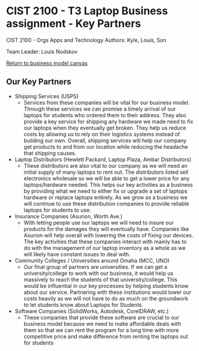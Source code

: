 # CIST 2100 - T3 Laptop Business assignment - Key Partners
  CIST 2100 - Orgs Apps and Technology
  Authors: Kyle, Louis, Son

  Team Leader: Louis Nodskov
  
  [Return to business model canvas](https://github.com/KylePFisher/CIST2100/blob/master/README.md)
  
## Our Key Partners

* Shipping Services (USPS)
  * Services from these companies will be vital for our business model. Through these services we can promise a timely arrival of our laptops
  for students who ordered them to their address. They also provide a key service for shipping any hardware we made need to fix our laptops
  when they eventually get broken. They help us reduce costs by allowing us to rely on their logistics systems instead of building our own.
  Overall, shipping services will help our company get products to and from our location while reducing the headache that shipping causes.
* Laptop Distributors (Hewlett Packard, Laptop Plaza, Ambar Distributors)
  * These distributors are also vital to our company as we will need an initial supply of many laptops to rent out. The distributors listed
  sell electronics wholesale so we will be able to get a lower price for any laptops/hardware needed. This helps our key activities as a
  business by providing what we need to either fix or upgrade a set of laptops hardware or replace laptops entirely. As we grow as a business
  we will continue to use these distribution companies to provide reliable laptops for students to use.
* Insurance Companies (Asurion, Worth Ave.)
  * With letting people use our laptops we will need to insure our products for the damages they will eventually have. Companies like
  Asurion will help overall with lowering the costs of fixing our devices. The key activities that these companies interact with mainly has
  to do with the management of our laptop inventory as a whole as we will likely have constant issues to deal with.
* Community Colleges / Universities around Omaha (MCC, UNO)
  * Our final group of partners are universities. If we can get a university/college to work with our business, it would help us massively 
  to reach the students of that university/college. This would be influential in our key processes by helping students know about our
  service. Partnering with these institutions would lower our costs heavily as we will not have to do as much on the groundwork to let
  students know about Laptops for Students.
* Software Companies (SolidWorks, Autodesk, CorelDRAW, etc.)
  * These companies that provide these software are crucial to our business model because we need to make affordable deals with them so
  that 
    we can rent the program for a long time with more competitive price and make difference from renting the laptops out for students
